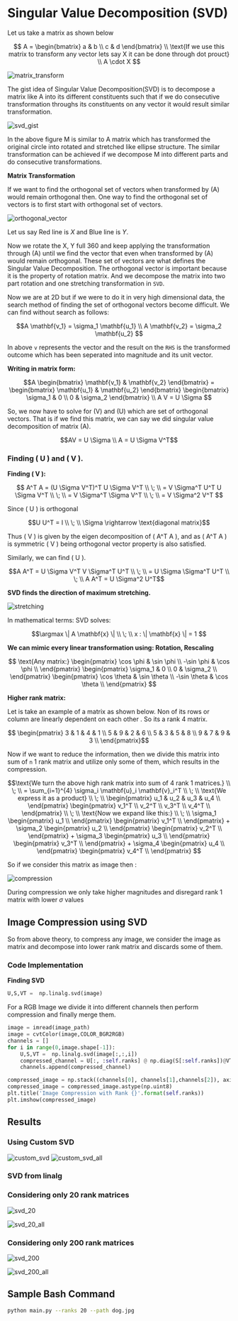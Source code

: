 # Singular Value Decomposition (SVD)


Let us take a matrix as shown below 
```math
 A = \begin{bmatrix} a & b \\ c & d \end{bmatrix} 
\\ \text{If we use this matrix to transform any vector lets say X it can be done through dot prouct} \\
 A \cdot X 

```

![matrix_transform](./images/matrix_transformation.png)

The gist idea of Singular Value Decomposition(SVD) is to decompose a matrix like A into its different constituents such that if we do consecutive transformation throughs its constituents on any vector it would result similar transformation.

![svd_gist](./images/svd_gist.png)

In the above figure M is similar to A matrix which has transformed the original circle into rotated and stretched like ellipse structure. The similar transformation can be achieved if we decompose M into different parts and do consecutive transformations.

**Matrix Transformation**

If we want to find the orthogonal set of vectors when transformed by \(A\) would remain orthogonal then. One way to find the orthogonal set of vectors is to first start with orthogonal set of vectors.

![orthogonal_vector](./images/orthogonal_transformation.png)

Let us say Red line is $`X`$ and Blue line is $`Y`$.

Now we rotate the X, Y full 360 and keep applying the transformation through \(A\) until we find the vector that even when transformed by \(A\) would remain orthogonal. These set of vectors are what defines the Singular Value Decomposition. The orthogonal vector is important because it is the property of rotation matrix. And we decompose the matrix into two part rotation and one stretching transformation in `SVD`.

Now we are at 2D but if we were to do it in very high dimensional data, the search method of finding the set of orthogonal vectors become difficult. We can find without search as follows:
```math
A \mathbf{v_1} = \sigma_1 \mathbf{u_1} 
\\
A \mathbf{v_2} = \sigma_2 \mathbf{u_2} 
```

In above `v` represents the vector and the result on the `RHS` is the transformed outcome which has been seperated into magnitude and its unit vector.

**Writing in matrix form:**
```math
A \begin{bmatrix} \mathbf{v_1} & \mathbf{v_2} \end{bmatrix} = \begin{bmatrix} \mathbf{u_1} & \mathbf{u_2} \end{bmatrix} \begin{bmatrix} \sigma_1 & 0 \\ 0 & \sigma_2 \end{bmatrix} 
\\
A V = U \Sigma 
```
So, we now have to solve for \(V\) and \(U\) which are set of orthogonal vectors. That is if we find this matrix, we can say we did singular value decomposition of matrix \(A\).

 
```math
AV = U \Sigma 
\\
A = U \Sigma V^T
```

### **Finding \( U \) and \( V \).**

**Finding \( V \):**
```math
 
A^T A = (U \Sigma V^T)^T U \Sigma V^T
\\ \; \\
= V \Sigma^T U^T U \Sigma V^T
\\ \; \\
= V \Sigma^T \Sigma V^T
\\ \; \\
= V \Sigma^2 V^T

```
Since \( U \) is orthogonal

```math
U U^T = I
\\ \; \\
\Sigma \rightarrow \text{diagonal matrix}
```

Thus \( V \) is given by the eigen decomposition of \( A^T A \), and as \( A^T A \) is symmetric \( V \) being orthogonal vector property is also satisfied.

Similarly, we can find \( U \).
```math
A A^T = U \Sigma V^T V \Sigma^T U^T
\\ \; \\
= U \Sigma \Sigma^T U^T
\\ \; \\
A A^T = U \Sigma^2 U^T
```


**SVD finds the direction of maximum stretching.**

![stretching](./images/stretching.png)
 
In mathematical terms: SVD solves:

```math
\argmax \| A \mathbf{x} \| 
\\ \; \\
x :  \| \mathbf{x} \| = 1 

``` 
 

**We can mimic every linear transformation using: Rotation, Rescaling**

```math
 
\text{Any matrix:} \begin{pmatrix}
\cos \phi & \sin \phi \\
-\sin \phi & \cos \phi \\
\end{pmatrix}
\begin{pmatrix}
\sigma_1 & 0 \\
0 & \sigma_2 \\
\end{pmatrix}
\begin{pmatrix}
\cos \theta & \sin \theta \\
-\sin \theta & \cos \theta \\
\end{pmatrix}
 
```
 
**Higher rank matrix:**

Let is take an example of a matrix as shown below. Non of its rows or column are linearly dependent on each other . So its a rank 4 matrix.

```math

\begin{pmatrix}
3 & 1 & 4 & 1 \\
5 & 9 & 2 & 6 \\
5 & 3 & 5 & 8 \\
9 & 7 & 9 & 3 \\
\end{pmatrix}
```
Now if we want to reduce the information, then we divide this matrix into sum of `n` 1 rank matrix and utilize only some of them, which results in the compression.

```math
\text{We turn the above high rank matrix into sum of 4 rank 1 matrices.}
\\ \; \\
= \sum_{i=1}^{4} \sigma_i \mathbf{u}_i \mathbf{v}_i^T

\\ \; \\
\text{We express it as a product}
\\ \; \\
\begin{pmatrix}
u_1 & u_2 & u_3 & u_4 \\
\end{pmatrix}
\begin{pmatrix}
v_1^T \\
v_2^T \\
v_3^T \\
v_4^T \\
\end{pmatrix}
\\ \; \\
\text{Now we expand like this:}
\\ \; \\
\sigma_1 \begin{pmatrix}
u_1 \\
\end{pmatrix}
\begin{pmatrix}
v_1^T \\
\end{pmatrix}
+ 
\sigma_2 \begin{pmatrix}
u_2 \\
\end{pmatrix}
\begin{pmatrix}
v_2^T \\
\end{pmatrix}
+ 
\sigma_3 \begin{pmatrix}
u_3 \\
\end{pmatrix}
\begin{pmatrix}
v_3^T \\
\end{pmatrix}
+ 
\sigma_4 \begin{pmatrix}
u_4 \\
\end{pmatrix}
\begin{pmatrix}
v_4^T \\
\end{pmatrix}

```

So if we consider this matrix as image then :

![compression](./images/image_compression.png)

During compression we only take higher magnitudes and disregard rank 1 matrix with lower $`\sigma`$ values


## Image Compression using SVD

So from above theory, to compress any image, we consider the image as matrix and decompose into lower rank matrix and discards some of them.

### Code Implementation

**Finding SVD**

```python
U,S,VT =  np.linalg.svd(image)
```


For a RGB Image we divide it into different channels then perform compression and finally merge them.

```python
image = imread(image_path)
image = cvtColor(image,COLOR_BGR2RGB)
channels = []
for i in range(0,image.shape[-1]):
    U,S,VT =  np.linalg.svd(image[:,:,i])
    compressed_channel = U[:, :self.ranks] @ np.diag(S[:self.ranks])@VT[:self.ranks, :] 
    channels.append(compressed_channel)

compressed_image = np.stack((channels[0], channels[1],channels[2]), axis=2)
compressed_image = compressed_image.astype(np.uint8)
plt.title('Image Compression with Rank {}'.format(self.ranks))
plt.imshow(compressed_image)

```

## Results

### Using Custom SVD
![custom_svd](./images/custom_svd_200_only.png)
![custom_svd_all](./images/custom_svd_200_all.png)


### SVD from linalg
### Considering only 20 rank matrices

![svd_20](./images/svd_20_only.png)

![svd_20_all](./images/svd_20_all.png)


### Considering only 200 rank matrices

![svd_200](./images/svd_200_only.png)

![svd_200_all](./images/svd_200_all.png)


## Sample Bash Command

```bash
python main.py --ranks 20 --path dog.jpg
```

